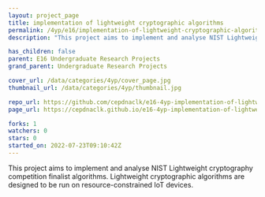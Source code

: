 ```yaml
---
layout: project_page
title: implementation of lightweight cryptographic algorithms
permalink: /4yp/e16/implementation-of-lightweight-cryptographic-algorithms/
description: "This project aims to implement and analyse NIST Lightweight cryptography competition finalist algorithms. Lightweight cryptographic algorithms are designed to be run on resource-constrained IoT devices."

has_children: false
parent: E16 Undergraduate Research Projects
grand_parent: Undergraduate Research Projects

cover_url: /data/categories/4yp/cover_page.jpg
thumbnail_url: /data/categories/4yp/thumbnail.jpg

repo_url: https://github.com/cepdnaclk/e16-4yp-implementation-of-lightweight-cryptographic-algorithms
page_url: https://cepdnaclk.github.io/e16-4yp-implementation-of-lightweight-cryptographic-algorithms

forks: 1
watchers: 0
stars: 0
started_on: 2022-07-23T09:10:42Z
---
```

This project aims to implement and analyse NIST Lightweight cryptography competition finalist algorithms. Lightweight cryptographic algorithms are designed to be run on resource-constrained IoT devices.

